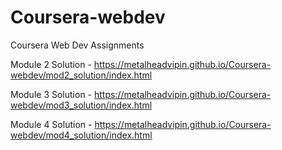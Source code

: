 # Coursera-webdev
Coursera Web Dev Assignments

Module 2 Solution - https://metalheadvipin.github.io/Coursera-webdev/mod2_solution/index.html

Module 3 Solution - https://metalheadvipin.github.io/Coursera-webdev/mod3_solution/index.html

Module 4 Solution - https://metalheadvipin.github.io/Coursera-webdev/mod4_solution/index.html

